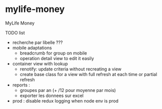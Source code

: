 # mylife-money
MyLife Money

TODO list
 - recherche par libelle ???
 - mobile adaptations
   - breadcrumb for group on mobile
   - operation detail view to edit it easily
 - container view with lookup
   - renotify: update criteria without recreating a view
   - create base class for a view with full refresh at each time or partial refresh
 - reports :
   - groupes par an (+ /12 pour moyenne par mois)
   - exporter les donnees sur excel
 - prod : disable redux logging when node env is prod
